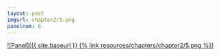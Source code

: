 ```yaml
---
layout: post
imgurl: chapter2/5.png
panelnum: 6
---
```


[![Panel]({{ site.baseurl }} {% link resources/chapters/chapter2/5.png %})]({{page.previous.url}}#panel)